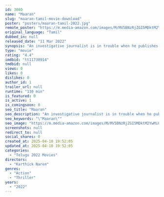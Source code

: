 ```yaml
---
id: 3080
name: "Maaran"
slug: "maaran-tamil-movie-download"
poster: "posters/maaran-tamil-2022.jpg"
remote_poster: "https://m.media-amazon.com/images/M/MV5BNzRjZGI5MDktM2YwMi00MzFmLWExNTctMTBkMjE1MGRhMDE1XkEyXkFqcGc@._V1_SX300.jpg"
original_language: "Tamil"
dubbed_in: null
released_date: "11 Mar 2022"
synopsis: "An investigative journalist is in trouble when he publishes an article that exposes bitter truths about a corrupt politician."
type: "movie"
rating: "4.4"
imdbid: "tt11730914"
tmdbid: null
views: 0
likes: 0
dislikes: 0
author_id: 1
trailer_url: null
runtime: "130 min"
is_featured: 0
is_active: 1
is_comingsoon: 0
seo_title: "Maaran"
seo_description: "An investigative journalist is in trouble when he publishes an article that exposes bitter truths about a corrupt politician."
seo_keywords: "\"Maaran\""
seo_image: "https://m.media-amazon.com/images/M/MV5BNzRjZGI5MDktM2YwMi00MzFmLWExNTctMTBkMjE1MGRhMDE1XkEyXkFqcGc@._V1_SX300.jpg"
screenshots: null
redirect_to: null
social_shares: 0
created_at: 2025-04-10 19:52:05
updated_at: 2025-04-10 19:52:05
categories:
  - "Telugu 2022 Movies"
directors:
  - "Karthick Naren"
genres:
  - "Action"
  - "Thriller"
years:
  - "2022"
---
```

